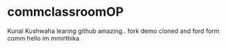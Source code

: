 # commclassroomOP

Kunal Kushwaha learing github amazing..
fork demo cloned and ford form comm
hello im mmirthika
